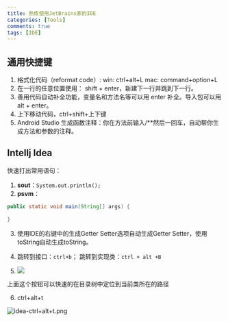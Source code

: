 ```yaml
---
title: 熟练使用JetBrains家的IDE
categories: [Tools]
comments: true
tags: [IDE]
---
```


## 通用快捷键

1. 格式化代码（reformat code）:
win: ctrl+alt+L
mac: command+option+L
2. 在一行的任意位置使用： shift + enter，新建下一行并跳到下一行。
3. 善用代码自动补全功能，变量名和方法名等可以用 enter 补全。导入包可以用 alt + enter。
4. 上下移动代码，ctrl+shift+上下键
5. Android Studio 生成函数注释：你在方法前输入/**然后一回车，自动帮你生成方法和参数的注释。

<!-- more -->

## Intellj Idea

快速打出常用语句：

1. **sout**：`System.out.println();`
2. **psvm**：
```java
public static void main(String[] args) {
        
}
```

3. 使用IDE的右键中的生成Getter Setter选项自动生成Getter Setter，使用toString自动生成toString。

4. 跳转到接口：`ctrl+b`； 跳转到实现类：`ctrl + alt +B`

5. ![](../../../../images/2018/idea图解.png)

上面这个按钮可以快速的在目录树中定位到当前类所在的路径

6. ctrl+alt+t

![idea-ctrl+alt+t.png](../../../../images/2018/idea-ctrl+alt+t.png)


